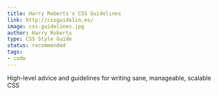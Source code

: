 ```yaml
---
title: Harry Roberts's CSS Guidelines
link: http://cssguidelin.es/
image: css-guidelines.jpg
author: Harry Roberts
type: CSS Style Guide
status: recommended
tags:
- code
---
```


High-level advice and guidelines for writing sane, manageable, scalable CSS
